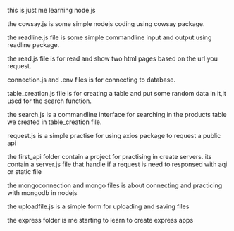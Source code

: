 this is just me learning node.js

the cowsay.js is some simple nodejs coding using cowsay package.

the readline.js file is some simple commandline input and output using readline package.

the read.js file is for read and show two html pages based on the url you request.

connection.js and .env files is for connecting to database.

table_creation.js file is for creating a table and put some random data in it,it used for the search function.

the search.js is a commandline interface for searching in the products table we created in table_creation file.

request.js is a simple practise for using axios package to request a public api

the first_api folder contain a project for practising in create servers. its contain a server.js file that handle if a request is need to responsed with aqi or static file 

the mongoconnection and mongo files is about connecting and practicing with mongodb in nodejs

the uploadfile.js is a simple form for uploading and saving files

the express folder is me starting to learn to create express apps